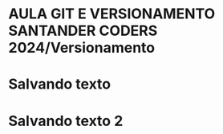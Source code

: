 # AULA GIT E VERSIONAMENTO SANTANDER CODERS 2024/Versionamento

# Salvando texto
# Salvando texto 2
